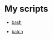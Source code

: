 # My scripts

* [bash](https://github.com/Lundrvs/scripts/blob/master/bash/README.md)


* [batch](https://github.com/Lundrvs/scripts/blob/master/batch/README.md)
